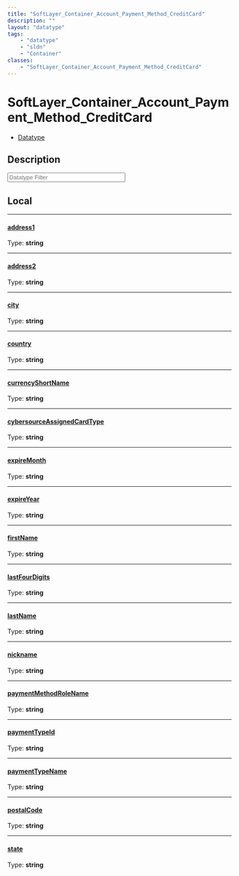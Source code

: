 ```yaml
---
title: "SoftLayer_Container_Account_Payment_Method_CreditCard"
description: ""
layout: "datatype"
tags:
    - "datatype"
    - "sldn"
    - "Container"
classes:
    - "SoftLayer_Container_Account_Payment_Method_CreditCard"
---
```


# SoftLayer_Container_Account_Payment_Method_CreditCard
<div id='service-datatype'>
    <ul id='sldn-reference-tabs'>
        <li id='datatype'> <a href='/reference/datatypes/SoftLayer_Container_Account_Payment_Method_CreditCard' >Datatype</a></li>
    </ul>
</div>

## Description 






<!-- Filer BEGIN -->
<div class="view-filters">
        <div class="clearfix">
            <div class="search-input-box">
                <input placeholder="Datatype Filter" onkeyup="titleSearch(inputId='prop-input', divId='properties', elementClass='prop-row')" 
                    type="text" id="prop-input" value="" size="30" maxlength="128" class="form-text">
            </div>
        </div>
</div>
<!-- Filer END -->

<div id="properties" class="content">
<div id="localProperties" class="prop-content" >

## Local
<div class="prop-row">

-----
[address1]: #address1
#### [address1]
  
<span class="type-label">Type: </span>**string**


</div>
<div class="prop-row">

-----
[address2]: #address2
#### [address2]
  
<span class="type-label">Type: </span>**string**


</div>
<div class="prop-row">

-----
[city]: #city
#### [city]
  
<span class="type-label">Type: </span>**string**


</div>
<div class="prop-row">

-----
[country]: #country
#### [country]
  
<span class="type-label">Type: </span>**string**


</div>
<div class="prop-row">

-----
[currencyShortName]: #currencyshortname
#### [currencyShortName]
  
<span class="type-label">Type: </span>**string**


</div>
<div class="prop-row">

-----
[cybersourceAssignedCardType]: #cybersourceassignedcardtype
#### [cybersourceAssignedCardType]
  
<span class="type-label">Type: </span>**string**


</div>
<div class="prop-row">

-----
[expireMonth]: #expiremonth
#### [expireMonth]
  
<span class="type-label">Type: </span>**string**


</div>
<div class="prop-row">

-----
[expireYear]: #expireyear
#### [expireYear]
  
<span class="type-label">Type: </span>**string**


</div>
<div class="prop-row">

-----
[firstName]: #firstname
#### [firstName]
  
<span class="type-label">Type: </span>**string**


</div>
<div class="prop-row">

-----
[lastFourDigits]: #lastfourdigits
#### [lastFourDigits]
  
<span class="type-label">Type: </span>**string**


</div>
<div class="prop-row">

-----
[lastName]: #lastname
#### [lastName]
  
<span class="type-label">Type: </span>**string**


</div>
<div class="prop-row">

-----
[nickname]: #nickname
#### [nickname]
  
<span class="type-label">Type: </span>**string**


</div>
<div class="prop-row">

-----
[paymentMethodRoleName]: #paymentmethodrolename
#### [paymentMethodRoleName]
  
<span class="type-label">Type: </span>**string**


</div>
<div class="prop-row">

-----
[paymentTypeId]: #paymenttypeid
#### [paymentTypeId]
  
<span class="type-label">Type: </span>**string**


</div>
<div class="prop-row">

-----
[paymentTypeName]: #paymenttypename
#### [paymentTypeName]
  
<span class="type-label">Type: </span>**string**


</div>
<div class="prop-row">

-----
[postalCode]: #postalcode
#### [postalCode]
  
<span class="type-label">Type: </span>**string**


</div>
<div class="prop-row">

-----
[state]: #state
#### [state]
  
<span class="type-label">Type: </span>**string**


</div>
</div>
<!-- LOCAL PROPERTY END -->

</div>


